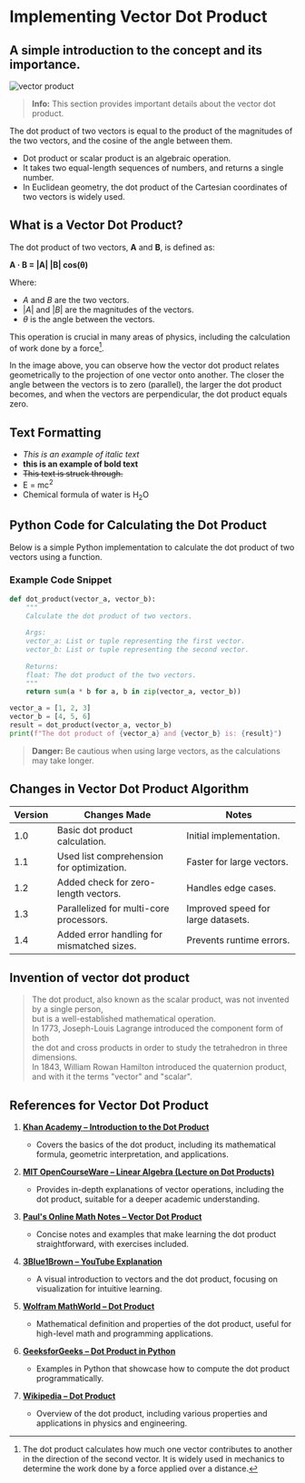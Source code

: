 # **Implementing Vector Dot Product**
## **A simple introduction to the concept and its importance.**

![vector product](https://github.com/asit-12/Asitgitrepo/blob/main/vector.png?raw=true)
</br>

> **Info:** This section provides important details about the vector dot product.
    
The dot product of two vectors is equal to the product of the magnitudes of the two vectors, 
and the cosine of the angle between them.
- Dot product or scalar product is an algebraic operation.
- It takes two equal-length sequences of numbers, and returns a single number.
- In Euclidean geometry, the dot product of the Cartesian coordinates of two vectors is widely used.

## **What is a Vector Dot Product?**
The dot product of two vectors, **A** and **B**, is defined as:
<p><b>A · B = |A| |B| cos(θ)</b></p>

Where:
- $A$ and $B$ are the two vectors.
- $|A|$ and $|B|$ are the magnitudes of the vectors.
- $\theta$ is the angle between the vectors.

This operation is crucial in many areas of physics, including the calculation of work done by a force[^1].
[^1]: The dot product calculates how much one vector contributes to another in the direction of the second vector. It is widely used in mechanics to determine the work done by a force applied over a distance.

In the image above, you can observe how the vector dot product relates geometrically to the projection of one vector onto another. The closer the angle between the vectors is to zero (parallel), the larger the dot product becomes, and when the vectors are perpendicular, the dot product equals zero.

## **Text Formatting**
- _This is an example of italic text_
- **this is an example of bold text**
- ~~This text is struck through.~~
- E = mc<sup>2</sup>
- Chemical formula of water is H<sub>2</sub>O

## **Python Code for Calculating the Dot Product**

Below is a simple Python implementation to calculate the dot product of two vectors using a function.

### **Example Code Snippet**

```python
def dot_product(vector_a, vector_b):
    """
    Calculate the dot product of two vectors.
    
    Args:
    vector_a: List or tuple representing the first vector.
    vector_b: List or tuple representing the second vector.
    
    Returns:
    float: The dot product of the two vectors.
    """
    return sum(a * b for a, b in zip(vector_a, vector_b))

vector_a = [1, 2, 3]
vector_b = [4, 5, 6]
result = dot_product(vector_a, vector_b)
print(f"The dot product of {vector_a} and {vector_b} is: {result}")
```
> **Danger:** Be cautious when using large vectors, as the calculations may take longer.

## **Changes in Vector Dot Product Algorithm**

| Version | Changes Made                                   | Notes                             |
|---------|-----------------------------------------------|-----------------------------------|
| 1.0     | Basic dot product calculation.                | Initial implementation.           |
| 1.1     | Used list comprehension for optimization.     | Faster for large vectors.         |
| 1.2     | Added check for zero-length vectors.          | Handles edge cases.               |
| 1.3     | Parallelized for multi-core processors.       | Improved speed for large datasets.|
| 1.4     | Added error handling for mismatched sizes.    | Prevents runtime errors.         |



## **Invention of vector dot product**
> The dot product, also known as the scalar product, was not invented by a single person,</br>
> but is a well-established mathematical operation.</br>
> In 1773, Joseph-Louis Lagrange introduced the component form of both</br>
> the dot and cross products in order to study the tetrahedron in three dimensions.</br>
> In 1843, William Rowan Hamilton introduced the quaternion product, and with it the terms "vector" and "scalar".</br> 

## **References for Vector Dot Product**

1. **[Khan Academy – Introduction to the Dot Product](https://www.khanacademy.org/math/linear-algebra/vectors-and-spaces/dot-cross-products/v/vector-dot-product-and-vector-length)**
   - Covers the basics of the dot product, including its mathematical formula, geometric interpretation, and applications.

2. **[MIT OpenCourseWare – Linear Algebra (Lecture on Dot Products)](https://ocw.mit.edu/courses/mathematics/18-06-linear-algebra-spring-2010/)**
   - Provides in-depth explanations of vector operations, including the dot product, suitable for a deeper academic understanding.

3. **[Paul's Online Math Notes – Vector Dot Product](https://tutorial.math.lamar.edu/classes/calciii/dotproduct.aspx)**
   - Concise notes and examples that make learning the dot product straightforward, with exercises included.

4. **[3Blue1Brown – YouTube Explanation](https://www.youtube.com/watch?v=LyGKycYT2v0)**
   - A visual introduction to vectors and the dot product, focusing on visualization for intuitive learning.

5. **[Wolfram MathWorld – Dot Product](https://mathworld.wolfram.com/DotProduct.html)**
   - Mathematical definition and properties of the dot product, useful for high-level math and programming applications.

6. **[GeeksforGeeks – Dot Product in Python](https://www.geeksforgeeks.org/dot-product-and-cross-product-in-python/)**
   - Examples in Python that showcase how to compute the dot product programmatically.

7. **[Wikipedia – Dot Product](https://en.wikipedia.org/wiki/Dot_product)**
   - Overview of the dot product, including various properties and applications in physics and engineering.

